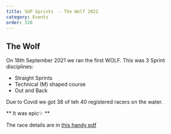 ```yaml
---
title: SUP Sprints  - The Wolf 2021
category: Events
order: 320
---
```


## The Wolf
On 18th September 2021 we ran the first WOLF. 
This was 3 Sprint disciplines:
 - Straight Sprints
 - Technical (M)  shaped course
 - Out and Back

Due to Covid we got 38 of teh 40 registered racers on the water. 

** It was epic✨ **

The race details are  in  [this handy pdf](/lochsup/files/wolf2021.pdf)

